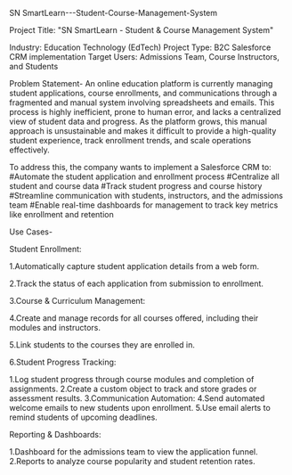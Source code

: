 SN SmartLearn---Student-Course-Management-System

Project Title: "SN SmartLearn - Student & Course Management System"

Industry: Education Technology (EdTech) Project Type: B2C Salesforce CRM implementation Target Users: Admissions Team, Course Instructors, and Students

Problem Statement- An online education platform is currently managing student applications, course enrollments, and communications through a fragmented and manual system involving spreadsheets and emails. This process is highly inefficient, prone to human error, and lacks a centralized view of student data and progress. As the platform grows, this manual approach is unsustainable and makes it difficult to provide a high-quality student experience, track enrollment trends, and scale operations effectively.

To address this, the company wants to implement a Salesforce CRM to: #Automate the student application and enrollment process #Centralize all student and course data #Track student progress and course history #Streamline communication with students, instructors, and the admissions team #Enable real-time dashboards for management to track key metrics like enrollment and retention

Use Cases-

Student Enrollment:

1.Automatically capture student application details from a web form.

2.Track the status of each application from submission to enrollment.

3.Course & Curriculum Management:

4.Create and manage records for all courses offered, including their modules and instructors.

5.Link students to the courses they are enrolled in.

6.Student Progress Tracking:


1.Log student progress through course modules and completion of assignments.
2.Create a custom object to track and store grades or assessment results. 
3.Communication Automation:
4.Send automated welcome emails to new students upon enrollment.
5.Use email alerts to remind students of upcoming deadlines.

Reporting & Dashboards:

1.Dashboard for the admissions team to view the application funnel. 2.Reports to analyze course popularity and student retention rates.
